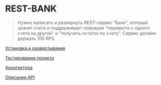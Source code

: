 # REST-BANK


> Нужно написать и развернуть REST-сервис "Банк", который хранит счета и поддерживает операции "перевести с одного счета на другой" и "получить остаток по счету". Сервис должен держать 100 RPS. 


[Установка и развертывание](https://github.com/moxorama/rest-bank.netlify.ru/wiki/%D0%A3%D1%81%D1%82%D0%B0%D0%BD%D0%BE%D0%B2%D0%BA%D0%B0-%D0%B8-%D1%80%D0%B0%D0%B7%D0%B2%D0%B5%D1%80%D1%82%D1%8B%D0%B2%D0%B0%D0%BD%D0%B8%D0%B5-%D0%BF%D1%80%D0%BE%D0%B5%D0%BA%D1%82%D0%B0)

[Тестирование проекта](https://github.com/moxorama/rest-bank.netlify.ru/wiki/Тестирование-приложения)

[Архитектура](https://github.com/moxorama/rest-bank.netlify.ru/wiki/Архитектура)

[Описание API](http://rest-bank.netlify.ru/api-docs)

